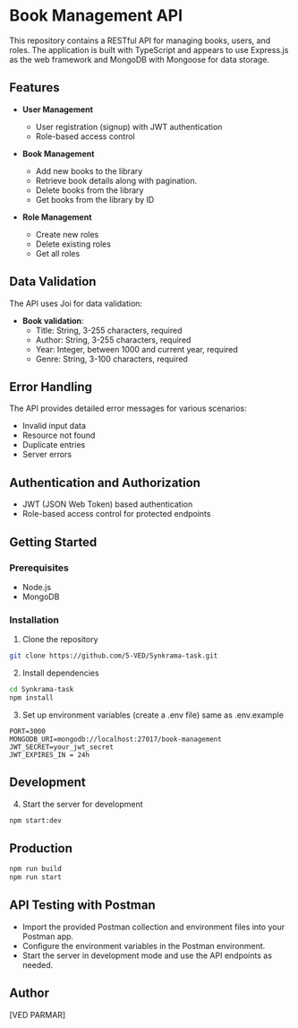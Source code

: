 # Book Management API

This repository contains a RESTful API for managing books, users, and roles. The application is built with TypeScript and appears to use Express.js as the web framework and MongoDB with Mongoose for data storage.

## Features

- **User Management**
  - User registration (signup) with JWT authentication
  - Role-based access control

- **Book Management**
  - Add new books to the library
  - Retrieve book details along with pagination.
  - Delete books from the library
  - Get books from the library by ID

- **Role Management**
  - Create new roles
  - Delete existing roles
  - Get all roles


## Data Validation

The API uses Joi for data validation:

- **Book validation**:
  - Title: String, 3-255 characters, required
  - Author: String, 3-255 characters, required
  - Year: Integer, between 1000 and current year, required
  - Genre: String, 3-100 characters, required

## Error Handling

The API provides detailed error messages for various scenarios:
- Invalid input data
- Resource not found
- Duplicate entries
- Server errors

## Authentication and Authorization

- JWT (JSON Web Token) based authentication
- Role-based access control for protected endpoints

## Getting Started

### Prerequisites
- Node.js
- MongoDB

### Installation
1. Clone the repository
```bash
git clone https://github.com/5-VED/Synkrama-task.git
```

2. Install dependencies
```bash
cd Synkrama-task
npm install
```

3. Set up environment variables (create a .env file) same as .env.example
```
PORT=3000
MONGODB_URI=mongodb://localhost:27017/book-management
JWT_SECRET=your_jwt_secret
JWT_EXPIRES_IN = 24h 
```

## Development
4. Start the server for development
```bash
npm start:dev
```

## Production
```bash
npm run build
npm run start
```

## API Testing with Postman
- Import the provided Postman collection and environment files into your Postman app.
- Configure the environment variables in the Postman environment.
- Start the server in development mode and use the API endpoints as needed.

## Author
[VED PARMAR]
